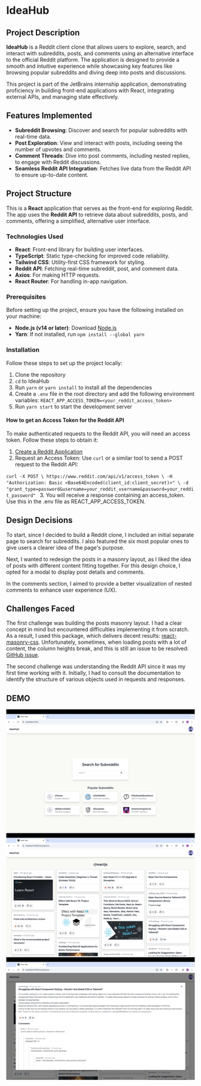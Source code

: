 # IdeaHub

## Project Description

**IdeaHub** is a Reddit client clone that allows users to explore, search, and interact with subreddits, posts, and comments using an alternative interface to the official Reddit platform. The application is designed to provide a smooth and intuitive experience while showcasing key features like browsing popular subreddits and diving deep into posts and discussions.

This project is part of the JetBrains internship application, demonstrating proficiency in building front-end applications with React, integrating external APIs, and managing state effectively.

## Features Implemented

- **Subreddit Browsing**: Discover and search for popular subreddits with real-time data.
- **Post Exploration**: View and interact with posts, including seeing the number of upvotes and comments.
- **Comment Threads**: Dive into post comments, including nested replies, to engage with Reddit discussions.
- **Seamless Reddit API Integration**: Fetches live data from the Reddit API to ensure up-to-date content.

## Project Structure

This is a **React** application that serves as the front-end for exploring Reddit. The app uses the **Reddit API** to retrieve data about subreddits, posts, and comments, offering a simplified, alternative user interface.

### Technologies Used

- **React**: Front-end library for building user interfaces.
- **TypeScript**: Static type-checking for improved code reliability.
- **Tailwind CSS**: Utility-first CSS framework for styling.
- **Reddit API**: Fetching real-time subreddit, post, and comment data.
- **Axios**: For making HTTP requests.
- **React Router**: For handling in-app navigation.

### Prerequisites

Before setting up the project, ensure you have the following installed on your machine:

- **Node.js (v14 or later)**: Download [Node.js](https://nodejs.org/en)
- **Yarn**: If not installed, run `npm install --global yarn`

### Installation

Follow these steps to set up the project locally:

1. Clone the repository
2. `cd` to IdeaHub
3. Run `yarn` or `yarn install` to install all the dependencies
4. Create a `.env` file in the root directory and add the following environment variables: `REACT_APP_ACCESS_TOKEN=<your_reddit_access_token>`
5. Run `yarn start` to start the development server

#### How to get an Access Token for the Reddit API

To make authenticated requests to the Reddit API, you will need an access token. Follow these steps to obtain it:

1. [Create a Reddit Application](https://www.reddit.com/prefs/apps)
2. Request an Access Token: Use `curl` or a similar tool to send a POST request to the Reddit API:

`curl -X POST \
https://www.reddit.com/api/v1/access_token \
-H "Authorization: Basic <Base64Encoded(client_id:client_secret)>" \
-d "grant_type=password&username=your_reddit_username&password=your_reddit_password"
` 3. You will receive a response containing an access_token. Use this in the .env file as REACT_APP_ACCESS_TOKEN.

## Design Decisions

To start, since I decided to build a Reddit clone, I included an initial separate page to search for subreddits. I also featured the six most popular ones to give users a clearer idea of the page's purpose.

Next, I wanted to redesign the posts in a masonry layout, as I liked the idea of posts with different content fitting together. For this design choice, I opted for a modal to display post details and comments.

In the comments section, I aimed to provide a better visualization of nested comments to enhance user experience (UX).

## Challenges Faced

The first challenge was building the posts masonry layout. I had a clear concept in mind but encountered difficulties implementing it from scratch. As a result, I used this package, which delivers decent results: [react-masonry-css](https://github.com/paulcollett/react-masonry-css). Unfortunately, sometimes, when loading posts with a lot of content, the column heights break, and this is still an issue to be resolved: [GitHub issue](https://github.com/paulcollett/react-masonry-css/issues/86).

The second challenge was understanding the Reddit API since it was my first time working with it. Initially, I had to consult the documentation to identify the structure of various objects used in requests and responses.

## DEMO

![Homepage](./images/home.jpg)
![Posts Page](./images/posts.jpg)
![Posts Details](./images/post_details.jpg)

